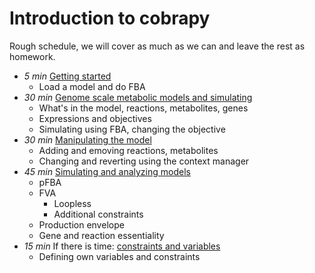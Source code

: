 # Introduction to cobrapy

Rough schedule, we will cover as much as we can and leave the rest as homework.

- *5 min* [Getting started](cobrapy-01-getting-started.ipynb)
  - Load a model and do FBA
- *30 min* [Genome scale metabolic models and simulating](cobrapy-02-genome-scale-metabolic-models.ipynb)
  - What's in the model, reactions, metabolites, genes
  - Expressions and objectives
  - Simulating using FBA, changing the objective
- *30 min* [Manipulating the model](cobrapy-03-manipulating-the-model.ipynb)
  - Adding and emoving reactions, metabolites
  - Changing and reverting using the context manager
- *45 min* [Simulating and analyzing models](cobrapy-04-simulating-and-analyzing-metabolic-models.ipynb)
  - pFBA
  - FVA
      - Loopless
      - Additional constraints
  - Production envelope
  - Gene and reaction essentiality
- *15 min* If there is time: [constraints and variables](cobrapy-05-advanced-constraints-objectives.ipynb)
  - Defining own variables and constraints
